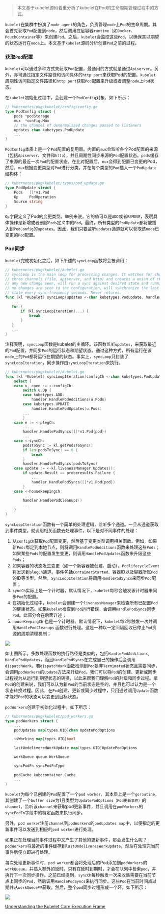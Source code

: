 > 本文基于kubelet源码着重分析了kubelet在Pod的生命周期管理过程中的方式。

`kubelet`在集群中扮演了`node agent`的角色，负责管理`node`上`Pod`的生命周期。其会首先获取`Pod`配置到`node`，然后调用底层容器`runtime`（如`Docker`、`PouchContainer`等）来创建`Pod`。之后，`kubelet`会监控这些`Pod`，以确保其以期望的状态运行在`node`上。本文基于`kubelet`源码分析创建`Pod`之前的过程。

### 获取`Pod`配置

`kubelet`可以通过多种方式来获取`Pod`配置，最通用的方式就是通过`Apiserver`。另外，亦可通过指定文件路径和访问具体的`http port`来获取Pod的配置。`kubelet`周期性访问指定文件路径和`http port`获取`Pod`配置来升级或者调整`node`上`Pod`状态。

在`kubelet`初始化过程中，会创建一个`PodConfig`对象，如下所示：

```go
// kubernetes/pkg/kubelet/config/config.go
type PodConfig struct {
    pods *podStorage
    mux  *config.Mux
    // the channel of denormalized changes passed to listeners
    updates chan kubetypes.PodUpdate
    ...
}
```

`PodConfig`本质上是一个`Pod`配置的复用器。内置的`mux`会监听各个Pod配置的来源（包括`Apiserver`、文件和`http`），并且周期性同步来源的`Pod`配置状态。`pods`缓存了来源的最近一次`Pod`的配置状态。在比对配置后，`mux`会得到配置已变更的Pod，然后，`mux`根据变更类型对`Pod`进行分类，并在每个类型的`Pod`插入一个`PodUpdate`结构体：

```go
// kubernetes/pkg/kubelet/types/pod_update.go
type PodUpdate struct {
    Pods   []*v1.Pod
    Op     PodOperation
    Source string
}
```

`Op`字段定义了Pod的变更类型。举例来说，它的值可以是`ADD`或者`REMOVE`，表明具体操作是新增或者删除`Pods`定义中的`Pod`。最终，所有类型的`PodUpdate`都将被插入到`PodConfig`的`updates`。因此，我们只要监听`updates`通道就可以获取该`node`已变更的`Pod`配置。

### Pod同步

`kubelet`完成初始化之后，如下所述的`syncLoop`函数将会被调用：

 ```go
// kubernetes/pkg/kubelet/kubelet.go
// syncLoop is the main loop for processing changes. It watches for changes from
// three channels (file, apiserver, and http) and creates a union of them. For
// any new change seen, will run a sync against desired state and running state. If
// no changes are seen to the configuration, will synchronize the last known desired
// state every sync-frequency seconds. Never returns.
func (kl *Kubelet) syncLoop(updates <-chan kubetypes.PodUpdate, handler SyncHandler){
    ...
    for {
        if !kl.syncLoopIteration(...) {
            break
        }        
    }
    ...
}
 ```

注释表明，`syncLoop`函数是kubelet的主循环。该函数监听`updates`，来获取最近的`Pod`配置，并同步`Pod`的运行状态和期望状态。通过这种方式，所有运行在该`node`上的`Pod`都将运行在期望的状态。事实上，`syncLoop`只封装了`syncLoopIteration`，同步操作由`syncLoopIteration`来执行。

```go
// kubernetes/pkg/kubelet/kubelet.go
func (kl *Kubelet) syncLoopIteration(configCh <-chan kubetypes.PodUpdate ......) bool {
    select {
    case u, open := <-configCh:
        switch u.Op {
        case kubetypes.ADD:
            handler.HandlePodAdditions(u.Pods)
        case kubetypes.UPDATE:
            handler.HandlePodUpdates(u.Pods)
        ...
        }
    case e := <-plegCh:
        ...
        handler.HandlePodSyncs([]*v1.Pod{pod})
        ...
    case <-syncCh:
        podsToSync := kl.getPodsToSync()
        if len(podsToSync) == 0 {
            break
        }
        handler.HandlePodSyncs(podsToSync)
    case update := <-kl.livenessManager.Updates():
        if update.Result == proberesults.Failure {
            ...
            handler.HandlePodSyncs([]*v1.Pod{pod})
        }
    case <-housekeepingCh:
         ...
        handler.HandlePodCleanups()
        ...
    }
}
```

`syncLoopIteration`函数有一个简单的处理逻辑，监听多个通道。一旦从通道获取到事件类型，就调用相关函数去处理事件，以下是对不同事件的处理：

1. 从`configCh`获取`Pod`配置变更，然后基于变更类型调用相关函数。例如，如果新`Pods`绑定到本地节点，则将调用`HandlePodAdditions`函数来处理这些`Pods`；如果某些`Pods`的配置发生变更，则调用`HandlePodUpdates`函数来升级这些`Pods`；
2. 如果容器的状态发生变更（如一个新容器被创建、启动），`PodlifecycleEvent`将发送到`plegCh`通道。事件包括`ContainerStarted`、容器ID以及容器所属`Pod`的ID等类型。然后，`SyncLoopIteration`将调用`HandlePodSyncs`来同步`Pod`配置；
3. `syncCh`实际上是一个计时器，默认情况下，`kubelet`每秒会触发该计时器来同步`Pod`的配置。
4. 在初始化过程中，`kubelet`会创建一个`livenessManager`来检查所有已配置`Pod`的健康状态。如果`kubelet`检查到`Pod`运行错误，会调用`HandlePodSyncs`同步`Pod`。此部分会在后面详述；
5. `houseKeepingCh` 也是一个计时器。默认情况下，`kubelet`每2秒触发一次并调用`HandlePodCleanups` 函数进行处理。这是一种以一定间隔回收已停止`Pod`资源的周期清理机制；

![](https://yqintl.alicdn.com/5920b65f95519c9400e2e5bddded1b9a2f7c7f3f.png)

如上图所示，多数处理函数的执行路径是类似的，包括`HandlePodAdditions`, `HandlePodUpdates`，而且`HandlePodSyncs`在完成自己的操作后会调用`dispatchWork`。若`dispatchWork`函数检测到`Pod`是非`Terminated`状态且需要同步，会调用`podWorkers`的`Update`方法来升级`Pod`。我们可以将`Pod`的创建、更新或同步过程视为从运行到期望状态的转换，以此来帮我们理解`Pod`的升级和同步过程。拿`Pod`的创建来说，我们可以认为新`Pod`的当前状态是空的，并且也可以认为是一个状态转换过程。因此，在`Pod`创建、更新或同步过程中，只用通过调用`Update`函数才能将`Pod`的状态可以变更到目标状态。

`podWorkers`创建于初始化过程中，如下所示：

```go
// kubernetes/pkg/kubelet/pod_workers.go
type podWorkers struct {
    ...
    podUpdates map[types.UID]chan UpdatePodOptions

    isWorking map[types.UID]bool

    lastUndeliveredWorkUpdate map[types.UID]UpdatePodOptions

    workQueue queue.WorkQueue

    syncPodFn syncPodFnType
    
    podCache kubecontainer.Cache
    ...
}
```

`kubelet`为每个已创建的`Pod`配置了一个`pod worker`，其本质上是一个`goroutine`，其创建了一个`buffer size`为1且类型为`UpdatePodOptions（Pod更新事件）`的`channel`，监听该`channel`来获取pod更新事件，并且调用在`podWorkers`的`syncPodFn`字段中的特定函数来执行同步。

另外，`pod worker`注册`channel`到`podWorkers`的`podUpdates map`中，以便指定的更新事件可以发送到相应的`pod worker`进行处理。

如果正在处理当前事件过程中又产生了其他的更新事件，那会发生什么呢？`podWorkers`将最近的事件缓存到`lastUndeliveresWorkUpdate`，然后在处理完当前事件后便立即进行处理。

每次处理更新事件时，`pod worker`都会将处理后的Pod添加到`podWorkers`的`workQueue`，并插入额外的延时。只有在延时到期时，才会在队列中检索`pod`，并执行下一次同步操作。之前已经提到，`syncCh`每秒触发一次来收集需要在当前节点上同步的`Pod`，然后调用`HandlePodSyncs`来执行同步。这些`Pod`在当前时间点过期并从`workQueue`中获取。然后，整个`pod`同步过程形成一个环，如下所示：

![](https://yqintl.alicdn.com/40480a1dd8d0ead1bbc17e11d5c2a47fcbccf5c5.png)











[Understanding the Kubelet Core Execution Frame](https://www.alibabacloud.com/blog/understanding-the-kubelet-core-execution-frame_593904)